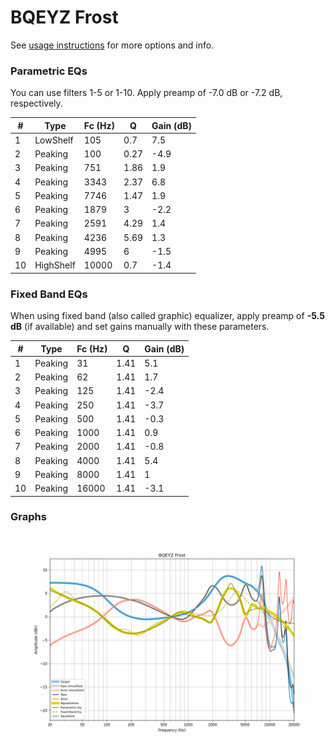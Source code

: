# BQEYZ Frost
See [usage instructions](https://github.com/jaakkopasanen/AutoEq#usage) for more options and info.

### Parametric EQs
You can use filters 1-5 or 1-10. Apply preamp of -7.0 dB or -7.2 dB, respectively.

|   # | Type      |   Fc (Hz) |    Q |   Gain (dB) |
|-----|-----------|-----------|------|-------------|
|   1 | LowShelf  |       105 | 0.7  |         7.5 |
|   2 | Peaking   |       100 | 0.27 |        -4.9 |
|   3 | Peaking   |       751 | 1.86 |         1.9 |
|   4 | Peaking   |      3343 | 2.37 |         6.8 |
|   5 | Peaking   |      7746 | 1.47 |         1.9 |
|   6 | Peaking   |      1879 | 3    |        -2.2 |
|   7 | Peaking   |      2591 | 4.29 |         1.4 |
|   8 | Peaking   |      4236 | 5.69 |         1.3 |
|   9 | Peaking   |      4995 | 6    |        -1.5 |
|  10 | HighShelf |     10000 | 0.7  |        -1.4 |

### Fixed Band EQs
When using fixed band (also called graphic) equalizer, apply preamp of **-5.5 dB** (if available) and set gains manually with these parameters.

|   # | Type    |   Fc (Hz) |    Q |   Gain (dB) |
|-----|---------|-----------|------|-------------|
|   1 | Peaking |        31 | 1.41 |         5.1 |
|   2 | Peaking |        62 | 1.41 |         1.7 |
|   3 | Peaking |       125 | 1.41 |        -2.4 |
|   4 | Peaking |       250 | 1.41 |        -3.7 |
|   5 | Peaking |       500 | 1.41 |        -0.3 |
|   6 | Peaking |      1000 | 1.41 |         0.9 |
|   7 | Peaking |      2000 | 1.41 |        -0.8 |
|   8 | Peaking |      4000 | 1.41 |         5.4 |
|   9 | Peaking |      8000 | 1.41 |         1   |
|  10 | Peaking |     16000 | 1.41 |        -3.1 |

### Graphs
![](./BQEYZ%20Frost.png)
